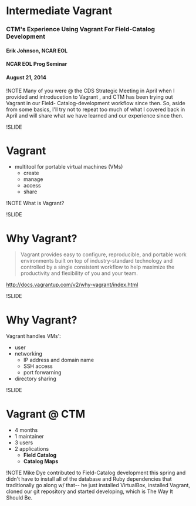 # Intermediate Vagrant

### CTM's Experience Using Vagrant For Field-Catalog Development

#### Erik Johnson, NCAR EOL

#### NCAR EOL Prog Seminar

#### August 21, 2014

!NOTE
Many of you were @ the CDS Strategic Meeting in April when I provided and
introducetion to Vagrant , and CTM has been trying out Vagrant in our Field-
Catalog-development workflow since then. So, aside from some basics, I'll try
not to repeat too much of what I covered back in April and will share what we
have learned and our experience since then.

!SLIDE

# Vagrant

- multitool for portable virtual machines (VMs)
  - create
  - manage
  - access
  - share

!NOTE
What is Vagrant?

!SLIDE

# Why Vagrant?

> Vagrant provides easy to configure, reproducible, and portable work environments built
> on top of industry-standard technology and controlled by a single consistent workflow to
> help maximize the productivity and flexibility of you and your team.

http://docs.vagrantup.com/v2/why-vagrant/index.html

!SLIDE

# Why Vagrant?

Vagrant handles VMs':

- user
- networking
  - IP address and domain name
  - SSH access
  - port forwarning
- directory sharing

!SLIDE

# Vagrant @ CTM

- 4 months
- 1 maintainer
- 3 users
- 2 applications
  - **Field Catalog**
  - **Catalog Maps**

!NOTE
Mike Dye contributed to Field-Catalog development this spring and didn't have to
install all of the database and Ruby dependencies that traditionally go along w/
that-- he just installed VirtualBox, installed Vagrant, cloned our git
repository and started developing, which is The Way It Should Be.

